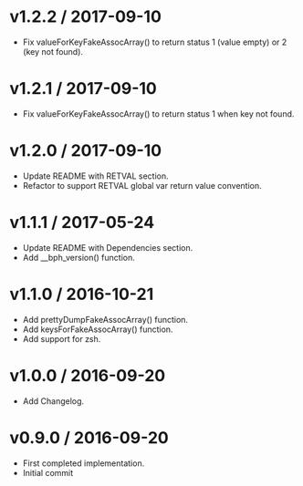 
v1.2.2 / 2017-09-10
===================

  * Fix valueForKeyFakeAssocArray() to return status 1 (value empty) or 2 (key
    not found).

v1.2.1 / 2017-09-10
===================

  * Fix valueForKeyFakeAssocArray() to return status 1 when key not found.

v1.2.0 / 2017-09-10
===================

  * Update README with RETVAL section.
  * Refactor to support RETVAL global var return value convention.

v1.1.1 / 2017-05-24
===================

  * Update README with Dependencies section.
  * Add __bph_version() function.

v1.1.0 / 2016-10-21
===================

  * Add prettyDumpFakeAssocArray() function.
  * Add keysForFakeAssocArray() function.
  * Add support for zsh.

v1.0.0 / 2016-09-20
===================

  * Add Changelog.


v0.9.0 / 2016-09-20
===================

  * First completed implementation.
  * Initial commit

